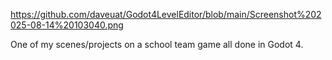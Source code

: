 https://github.com/daveuat/Godot4LevelEditor/blob/main/Screenshot%202025-08-14%20103040.png

One of my scenes/projects on a school team game all done in Godot 4.
